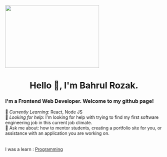 <img src="https://unsplash.com/photos/xrVDYZRGdw4" width="300" height="200"/>
 
### <h1><center> Hello 👋, I'm Bahrul Rozak. </center></h1>
### I'm a Frontend Web Developer. Welcome to my github page! <br>
  
🌱 *Currently Learning*: React, Node JS<br>
🤔 *Looking for help*: I'm looking for help with trying to find my first software engineering job in this current job climate.<br>
💬 Ask me about: how to mentor students, creating a portfolio site for you, or assistance with an application you are working on. <br>
<br>
<br>
I was a learn : [Programming](https://www.youtube.com/channel/UCPMRfXjpTbX9eiimya1orrw)<br>

